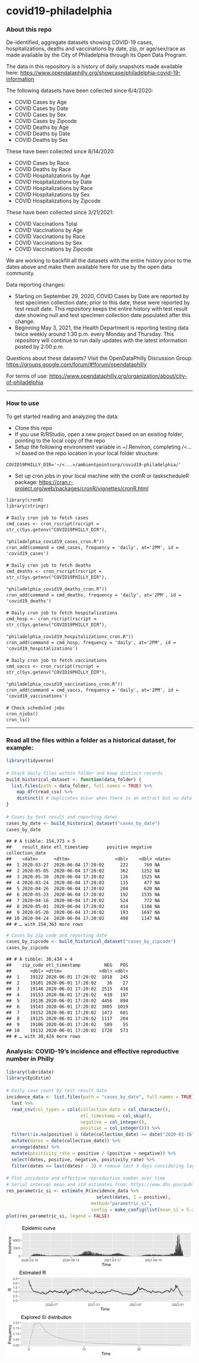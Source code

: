 covid19-philadelphia
================

### About this repo

De-identified, aggregate datasets showing COVID-19 cases,
hospitalizations, deaths and vaccinations by date, zip, or age/sex/race
as made available by the City of Philadelphia through its Open Data
Program.

The data in this repository is a history of daily snapshots made
available here:
<https://www.opendataphilly.org/showcase/philadelphia-covid-19-information>

The following datasets have been collected since 6/4/2020:

-   COVID Cases by Age
-   COVID Cases by Date
-   COVID Cases by Sex
-   COVID Cases by Zipcode
-   COVID Deaths by Age
-   COVID Deaths by Date
-   COVID Deaths by Sex

These have been collected since 8/14/2020:

-   COVID Cases by Race
-   COVID Deaths by Race
-   COVID Hospitalizations by Age
-   COVID Hospitalizations by Date
-   COVID Hospitalizations by Race
-   COVID Hospitalizations by Sex
-   COVID Hospitalizations by Zipcode

These have been collected since 3/21/2021:

-   COVID Vaccinations Total
-   COVID Vaccinations by Age
-   COVID Vaccinations by Race
-   COVID Vaccinations by Sex
-   COVID Vaccinations by Zipcode

We are working to backfill all the datasets with the entire history
prior to the dates above and make them available here for use by the
open data community.

Data reporting changes:

-   Starting on September 29, 2020, COVID Cases by Date are reported by
    test specimen collection date; prior to this date, these were
    reported by test result date. This repository keeps the entire
    history with test result date showing null and test specimen
    collection date populated after this change.
-   Beginning May 3, 2021, the Health Department is reporting testing
    data twice weekly around 1:30 p.m. every Monday and Thursday. This
    repository will continue to run daily updates with the latest
    information posted by 2:00 p.m.

Questions about these datasets? Visit the OpenDataPhilly Discussion
Group: <https://groups.google.com/forum/#!forum/opendataphilly>

For terms of use:
<https://www.opendataphilly.org/organization/about/city-of-philadelphia>

------------------------------------------------------------------------

### How to use

To get started reading and analyzing the data:

-   Clone this repo
-   If you use R/RStudio, open a new project based on an existing
    folder, pointing to the local copy of the repo
-   Setup the following environment variable in \~/.Renviron, completing
    /\<…>/ based on the repo location in your local folder structure:

<!-- -->

    COVID19PHILLY_DIR='~/<...>/ambientpointcorp/covid19-philadelphia/'

-   Set up cron jobs in your local machine with the cronR or
    taskscheduleR package:
    <https://cran.r-project.org/web/packages/cronR/vignettes/cronR.html>

<!-- -->

    library(cronR)
    library(stringr)

    # Daily cron job to fetch cases
    cmd_cases <- cron_rscript(rscript = str_c(Sys.getenv("COVID19PHILLY_DIR"),
                                              "philadelphia_covid19_cases_cron.R"))
    cron_add(command = cmd_cases, frequency = 'daily', at='2PM', id = 'covid19_cases')

    # Daily cron job to fetch deaths
    cmd_deaths <- cron_rscript(rscript = str_c(Sys.getenv("COVID19PHILLY_DIR"),
                                               "philadelphia_covid19_deaths_cron.R"))
    cron_add(command = cmd_deaths, frequency = 'daily', at='2PM', id = 'covid19_deaths')

    # Daily cron job to fetch hospitalizations
    cmd_hosp <- cron_rscript(rscript = str_c(Sys.getenv("COVID19PHILLY_DIR"),
                                      "philadelphia_covid19_hospitalizations_cron.R"))
    cron_add(command = cmd_hosp, frequency = 'daily', at='2PM', id = 'covid19_hospitalizations')

    # Daily cron job to fetch vaccinations
    cmd_vaccs <- cron_rscript(rscript = str_c(Sys.getenv("COVID19PHILLY_DIR"),
                                          "philadelphia_covid19_vaccinations_cron.R"))
    cron_add(command = cmd_vaccs, frequency = 'daily', at='2PM', id = 'covid19_vaccinations')

    # Check scheduled jobs
    cron_njobs()
    cron_ls()

------------------------------------------------------------------------

### Read all the files within a folder as a historical dataset, for example:

``` r
library(tidyverse)

# Stack daily files within folder and keep distinct records
build_historical_dataset <- function(data_folder) {
  list.files(path = data_folder, full.names = TRUE) %>%
    map_dfr(read_csv) %>%
    distinct() # duplicates occur when there is an extract but no data update
}

# Cases by test result and reporting dates
cases_by_date <- build_historical_dataset("cases_by_date")
cases_by_date
```

    ## # A tibble: 154,373 × 5
    ##    result_date etl_timestamp       positive negative collection_date
    ##    <date>      <dttm>                 <dbl>    <dbl> <date>         
    ##  1 2020-03-27  2020-06-04 17:20:02      222      769 NA             
    ##  2 2020-05-05  2020-06-04 17:20:02      362     1252 NA             
    ##  3 2020-05-30  2020-06-04 17:20:02      126     1525 NA             
    ##  4 2020-03-24  2020-06-04 17:20:02      115      477 NA             
    ##  5 2020-04-26  2020-06-04 17:20:02      204      620 NA             
    ##  6 2020-05-23  2020-06-04 17:20:02      192     1535 NA             
    ##  7 2020-04-16  2020-06-04 17:20:02      524      772 NA             
    ##  8 2020-05-01  2020-06-04 17:20:02      414     1104 NA             
    ##  9 2020-05-20  2020-06-04 17:20:02      193     1697 NA             
    ## 10 2020-04-24  2020-06-04 17:20:02      490     1147 NA             
    ## # … with 154,363 more rows

``` r
# Cases by zip code and reporting date
cases_by_zipcode <- build_historical_dataset("cases_by_zipcode")
cases_by_zipcode
```

    ## # A tibble: 30,434 × 4
    ##    zip_code etl_timestamp         NEG   POS
    ##       <dbl> <dttm>              <dbl> <dbl>
    ##  1    19122 2020-06-01 17:20:02  1018   245
    ##  2    19101 2020-06-01 17:20:02    36    27
    ##  3    19146 2020-06-01 17:20:02  2515   438
    ##  4    19153 2020-06-01 17:20:02   610   197
    ##  5    19136 2020-06-01 17:20:02  4456   894
    ##  6    19143 2020-06-01 17:20:02  3805  1019
    ##  7    19152 2020-06-01 17:20:02  1473   601
    ##  8    19125 2020-06-01 17:20:02  1117   204
    ##  9    19106 2020-06-01 17:20:02   589    55
    ## 10    19132 2020-06-01 17:20:02  1720   573
    ## # … with 30,424 more rows

### Analysis: COVID-19’s incidence and effective reproductive number in Philly

``` r
library(lubridate)
library(EpiEstim)

# Daily case count by test result date
incidence_data <- list.files(path = "cases_by_date", full.names = TRUE) %>% 
  last %>% 
  read_csv(col_types = cols(collection_date = col_character(),
                            etl_timestamp = col_skip(),
                            negative = col_integer(),
                            positive = col_integer())) %>% 
  filter(!is.na(positive) & (date(collection_date) >= date("2020-03-16"))) %>%
  mutate(dates = date(collection_date)) %>%
  arrange(dates) %>%
  mutate(positivity_rate = positive / (positive + negative)) %>%
  select(dates, positive, negative, positivity_rate) %>%
  filter(dates <= last(dates) - 3) # remove last 3 days considering lag in test results

# Plot incidence and effective reproductive number over time
# Serial interval mean and std estimates from: https://www.dhs.gov/publication/st-master-question-list-covid-19
res_parametric_si <- estimate_R(incidence_data %>% 
                                  select(dates, I = positive),
                                method="parametric_si",
                                config = make_config(list(mean_si = 5.29, std_si = 5.32)))
plot(res_parametric_si, legend = FALSE)
```

![](README_files/figure-gfm/unnamed-chunk-2-1.png)<!-- -->

